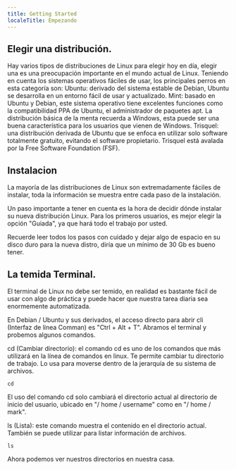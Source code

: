 ```yaml
---
title: Getting Started
localeTitle: Empezando
---
```

## Elegir una distribución.

Hay varios tipos de distribuciones de Linux para elegir hoy en día, elegir una es una preocupación importante en el mundo actual de Linux. Teniendo en cuenta los sistemas operativos fáciles de usar, los principales perros en esta categoría son: Ubuntu: derivado del sistema estable de Debian, Ubuntu se desarrolla en un entorno fácil de usar y actualizado. Mint: basado en Ubuntu y Debian, este sistema operativo tiene excelentes funciones como la compatibilidad PPA de Ubuntu, el administrador de paquetes apt. La distribución básica de la menta recuerda a Windows, esta puede ser una buena característica para los usuarios que vienen de Windows. Trisquel: una distribución derivada de Ubuntu que se enfoca en utilizar solo software totalmente gratuito, evitando el software propietario. Trisquel está avalada por la Free Software Foundation (FSF).

## Instalacion

La mayoría de las distribuciones de Linux son extremadamente fáciles de instalar, toda la información se muestra entre cada paso de la instalación.

Un paso importante a tener en cuenta es la hora de decidir dónde instalar su nueva distribución Linux. Para los primeros usuarios, es mejor elegir la opción "Guiada", ya que hará todo el trabajo por usted.

Recuerde leer todos los pasos con cuidado y dejar algo de espacio en su disco duro para la nueva distro, diría que un mínimo de 30 Gb es bueno tener.

## La temida Terminal.

El terminal de Linux no debe ser temido, en realidad es bastante fácil de usar con algo de práctica y puede hacer que nuestra tarea diaria sea enormemente automatizada.

En Debian / Ubuntu y sus derivados, el acceso directo para abrir cli (Interfaz de línea Comman) es "Ctrl + Alt + T". Abramos el terminal y probemos algunos comandos.

cd (Cambiar directorio): el comando cd es uno de los comandos que más utilizará en la línea de comandos en linux. Te permite cambiar tu directorio de trabajo. Lo usa para moverse dentro de la jerarquía de su sistema de archivos.

```unix
cd 
```

El uso del comando cd solo cambiará el directorio actual al directorio de inicio del usuario, ubicado en "/ home / username" como en "/ home / mark".

ls (Lista): este comando muestra el contenido en el directorio actual. También se puede utilizar para listar información de archivos.

```unix
ls 
```

Ahora podemos ver nuestros directorios en nuestra casa.